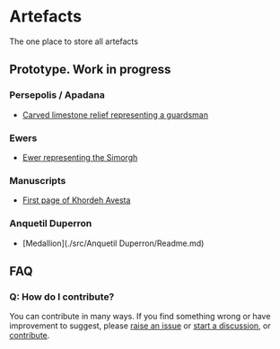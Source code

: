 # Artefacts

The one place to store all artefacts

## Prototype. Work in progress

### Persepolis / Apadana

* [Carved limestone relief representing a guardsman](./src/persepolis/apadana/stone-reliefs/guardsman#fragment-of-carved-limestone-relief)

### Ewers

* [Ewer representing the Simorgh](./src/ewers//ewer-representing-the-simorgh/#ewer-representing-the-simorgh)

### Manuscripts

* [First page of Khordeh Avesta](./src/manuscripts/khordeh-avesta/first-page#first-page-of-khordeh-avesta)

### Anquetil Duperron

* [Medallion](./src/Anquetil Duperron/Readme.md)

## FAQ

### Q: How do I contribute?

You can contribute in many ways. If you find something wrong or have improvement to suggest, please [raise an issue](https://github.com/Zoroastrian-Digital-Humanities/Artefacts/issues) or [start a discussion](https://github.com/Zoroastrian-Digital-Humanities/Artefacts/discussions), or [contribute](./CONTRIBUTING.md).
